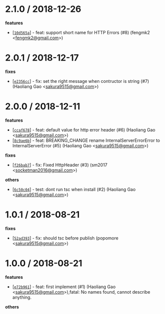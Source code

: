 
2.1.0 / 2018-12-26
==================

**features**
  * [[`10d565a`](http://github.com/eggjs/egg-errors/commit/10d565a24118c62d0a8a5ac2edcf04ab0df3968b)] - feat: support short name for HTTP Errors (#8) (fengmk2 <<fengmk2@gmail.com>>)

2.0.1 / 2018-12-17
==================

**fixes**
  * [[`e2356cc`](http://github.com/eggjs/egg-errors/commit/e2356ccfa5e4caec8044957bf8e95202ae024f4a)] - fix: set the right message when contructor is string (#7) (Haoliang Gao <<sakura9515@gmail.com>>)

2.0.0 / 2018-12-11
==================

**features**
  * [[`ccaf678`](http://github.com/eggjs/egg-errors/commit/ccaf678e33628ca1424416e3e11b815d74e90e57)] - feat: default value for http error header (#6) (Haoliang Gao <<sakura9515@gmail.com>>)
  * [[`8c9ae6b`](http://github.com/eggjs/egg-errors/commit/8c9ae6b35c383961ba7ba3c89eb69fd30ff8acfd)] - feat: BREAKING_CHANGE rename InternalServerErrorError to InternalServerError (#5) (Haoliang Gao <<sakura9515@gmail.com>>)

**fixes**
  * [[`f26bab7`](http://github.com/eggjs/egg-errors/commit/f26bab768ce9bb6fa280738a288a20a95e229a8b)] - fix: Fixed HttpHeader (#3) (sm2017 <<socketman2016@gmail.com>>)

**others**
  * [[`6c50c04`](http://github.com/eggjs/egg-errors/commit/6c50c0439f6fcd19ad0a039fbb69cb1715351f18)] - test: dont run tsc when install (#2) (Haoliang Gao <<sakura9515@gmail.com>>)

1.0.1 / 2018-08-21
==================

**fixes**
  * [[`52ad393`](http://github.com/eggjs/egg-errors/commit/52ad3935b9288e3b8b9c98407de674338a00ed08)] - fix: should tsc before publish (popomore <<sakura9515@gmail.com>>)

1.0.0 / 2018-08-21
==================

**features**
  * [[`e72b961`](http://github.com/eggjs/egg-errors/commit/e72b96141fbf132c6c7e8b60f2fb2a4c3bdd4262)] - feat: first implement (#1) (Haoliang Gao <<sakura9515@gmail.com>>),fatal: No names found, cannot describe anything.

**others**

